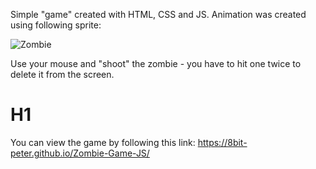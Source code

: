 Simple "game" created with HTML, CSS and JS. Animation was created using following sprite:

![Zombie](http://www.wdrfree.com/public/demos/animatespritekeyframes/walkingdead.png)

Use your mouse and "shoot" the zombie - you have to hit one twice to delete it from the screen.

# H1

You can view the game by following this link: https://8bit-peter.github.io/Zombie-Game-JS/
